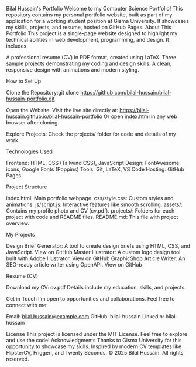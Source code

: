 Bilal Hussain's Portfolio
Welcome to my Computer Science Portfolio! This repository contains my personal portfolio website, built as part of my application for a working student position at Gisma University. It showcases my skills, projects, and resume, hosted on GitHub Pages.
About This Portfolio
This project is a single-page website designed to highlight my technical abilities in web development, programming, and design. It includes:

A professional resume (CV) in PDF format, created using LaTeX.
Three sample projects demonstrating my coding and design skills.
A clean, responsive design with animations and modern styling.

How to Set Up

Clone the Repository:git clone https://github.com/bilal-hussain/bilal-hussain-portfolio.git


Open the Website:
Visit the live site directly at: https://bilal-hussain.github.io/bilal-hussain-portfolio
Or open index.html in any web browser after cloning.


Explore Projects:
Check the projects/ folder for code and details of my work.



Technologies Used

Frontend: HTML, CSS (Tailwind CSS), JavaScript
Design: FontAwesome icons, Google Fonts (Poppins)
Tools: Git, LaTeX, VS Code
Hosting: GitHub Pages

Project Structure

index.html: Main portfolio webpage.
css/style.css: Custom styles and animations.
js/script.js: Interactive features like smooth scrolling.
assets/: Contains my profile photo and CV (cv.pdf).
projects/: Folders for each project with code and README files.
README.md: This file with project overview.

My Projects

Design Brief Generator: A tool to create design briefs using HTML, CSS, and JavaScript. View on GitHub
Master Illustrator: A custom logo design tool built with Adobe Illustrator. View on GitHub
GraphicShop Article Writer: An SEO-ready article writer using OpenAPI. View on GitHub

Resume (CV)

Download my CV: cv.pdf
Details include my education, skills, and projects.

Get in Touch
I’m open to opportunities and collaborations. Feel free to connect with me:

Email: bilal.hussain@example.com
GitHub: bilal-hussain
LinkedIn: bilal-hussain

License
This project is licensed under the MIT License. Feel free to explore and use the code!
Acknowledgments
Thanks to Gisma University for this opportunity to showcase my skills. Inspired by modern CV templates like HipsterCV, Friggeri, and Twenty Seconds.
© 2025 Bilal Hussain. All rights reserved.